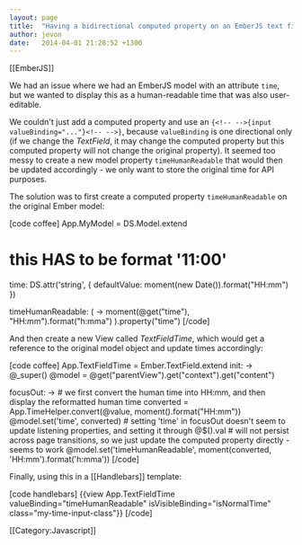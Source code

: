 ```yaml
---
layout: page
title:  "Having a bidirectional computed property on an EmberJS text field"
author: jevon
date:   2014-04-01 21:28:52 +1300
---
```


[[EmberJS]]

We had an issue where we had an EmberJS model with an attribute `time`, but we wanted to display this as a human-readable time that was also user-editable. 

We couldn't just add a computed property and use an `{<!-- -->{input valueBinding="..."}<!-- -->}`, because `valueBinding` is one directional only (if we change the _TextField_, it may change the computed property but this computed property will not change the original property). It seemed too messy to create a new model property `timeHumanReadable` that would then be updated accordingly - we only want to store the original time for API purposes.

The solution was to first create a computed property `timeHumanReadable` on the original Ember model:

[code coffee]
App.MyModel = DS.Model.extend
  # this HAS to be format '11:00'
  time: DS.attr('string', {
    defaultValue: moment(new Date()).format("HH:mm")
  })

  timeHumanReadable: ( ->
    moment(@get("time"), "HH:mm").format("h:mma")
  ).property("time")
[/code]

And then create a new View called _TextFieldTime_, which would get a reference to the original model object and update times accordingly:

[code coffee]
App.TextFieldTime = Ember.TextField.extend
  init: ->
    @_super()
    @model = @get("parentView").get("context").get("content")

  focusOut: ->
    # we first convert the human time into HH:mm, and then display the reformatted human time
    converted = App.TimeHelper.convert(@value, moment().format("HH:mm"))
    @model.set('time', converted)
    # setting 'time' in focusOut doesn't seem to update listening properties, and setting it through @$().val
    # will not persist across page transitions, so we just update the computed property directly - seems to work
    @model.set('timeHumanReadable', moment(converted, 'HH:mm').format('h:mma'))
[/code]

Finally, using this in a [[Handlebars]] template:

[code handlebars]
{{view App.TextFieldTime valueBinding="timeHumanReadable" isVisibleBinding="isNormalTime" class="my-time-input-class"}}
[/code]

[[Category:Javascript]]